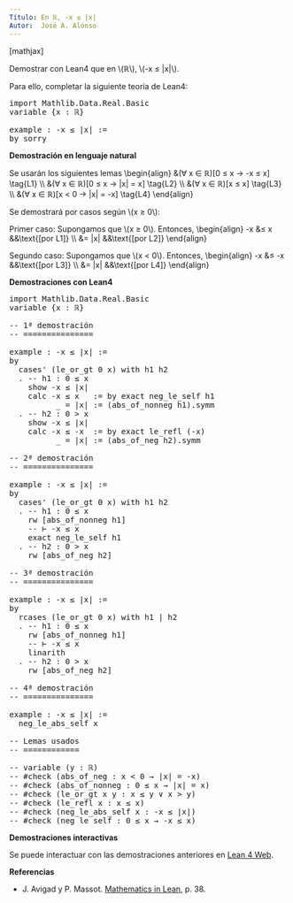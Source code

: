 ```yaml
---
Título: En ℝ, -x ≤ |x|
Autor:  José A. Alonso
---
```


[mathjax]

Demostrar con Lean4 que en \\(ℝ\\), \\(-x ≤ |x|\\).

Para ello, completar la siguiente teoría de Lean4:

<pre lang="lean">
import Mathlib.Data.Real.Basic
variable {x : ℝ}

example : -x ≤ |x| :=
by sorry
</pre>
<!--more-->

<b>Demostración en lenguaje natural</b>

Se usarán los siguientes lemas
\\begin{align}
   &(∀ x ∈ ℝ)[0 ≤ x → -x ≤ x]                                      \\tag{L1} \\\\
   &(∀ x ∈ ℝ)[0 ≤ x → |x| = x]                                     \\tag{L2} \\\\
   &(∀ x ∈ ℝ)[x ≤ x]                                               \\tag{L3} \\\\
   &(∀ x ∈ ℝ)[x < 0 → |x| = -x]                                    \\tag{L4}
\\end{align}

Se demostrará por casos según \\(x ≥ 0\\):

Primer caso: Supongamos que \\(x ≥ 0\\). Entonces,
\\begin{align}
   -x &≤ x      &&\\text{[por L1]} \\\\
      &= |x|    &&\\text{[por L2]}
\\end{align}

Segundo caso: Supongamos que \\(x < 0\\). Entonces,
\\begin{align}
   -x &≤ -x     &&\\text{[por L3]} \\\\
      &= |x|    &&\\text{[por L4]}
\\end{align}

<b>Demostraciones con Lean4</b>

<pre lang="lean">
import Mathlib.Data.Real.Basic
variable {x : ℝ}

-- 1ª demostración
-- ===============

example : -x ≤ |x| :=
by
  cases' (le_or_gt 0 x) with h1 h2
  . -- h1 : 0 ≤ x
    show -x ≤ |x|
    calc -x ≤ x   := by exact neg_le_self h1
          _ = |x| := (abs_of_nonneg h1).symm
  . -- h2 : 0 > x
    show -x ≤ |x|
    calc -x ≤ -x  := by exact le_refl (-x)
          _ = |x| := (abs_of_neg h2).symm

-- 2ª demostración
-- ===============

example : -x ≤ |x| :=
by
  cases' (le_or_gt 0 x) with h1 h2
  . -- h1 : 0 ≤ x
    rw [abs_of_nonneg h1]
    -- ⊢ -x ≤ x
    exact neg_le_self h1
  . -- h2 : 0 > x
    rw [abs_of_neg h2]

-- 3ª demostración
-- ===============

example : -x ≤ |x| :=
by
  rcases (le_or_gt 0 x) with h1 | h2
  . -- h1 : 0 ≤ x
    rw [abs_of_nonneg h1]
    -- ⊢ -x ≤ x
    linarith
  . -- h2 : 0 > x
    rw [abs_of_neg h2]

-- 4ª demostración
-- ===============

example : -x ≤ |x| :=
  neg_le_abs_self x

-- Lemas usados
-- ============

-- variable (y : ℝ)
-- #check (abs_of_neg : x < 0 → |x| = -x)
-- #check (abs_of_nonneg : 0 ≤ x → |x| = x)
-- #check (le_or_gt x y : x ≤ y ∨ x > y)
-- #check (le_refl x : x ≤ x)
-- #check (neg_le_abs_self x : -x ≤ |x|)
-- #check (neg_le_self : 0 ≤ x → -x ≤ x)
</pre>

<b>Demostraciones interactivas</b>

Se puede interactuar con las demostraciones anteriores en <a href="https://live.lean-lang.org/#url=https://raw.githubusercontent.com/jaalonso/Calculemus2/main/src/Cota_inf2_de_abs.lean" rel="noopener noreferrer" target="_blank">Lean 4 Web</a>.

<b>Referencias</b>

<ul>
<li> J. Avigad y P. Massot. <a href="https://bit.ly/3U4UjBk">Mathematics in Lean</a>, p. 38.</li>
</ul>
